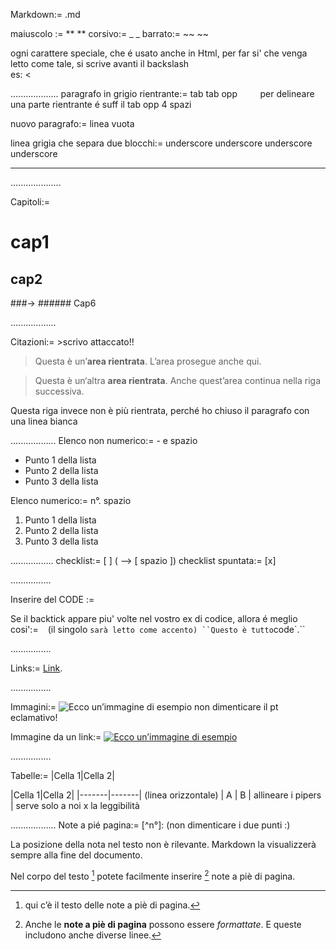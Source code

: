 Markdown:= .md

maiuscolo := **  **
corsivo:= _  _
barrato:= ~~ ~~

ogni carattere speciale, che é usato anche in Html, per far si' che venga letto come tale, si scrive avanti il backslash \
es: \<

 ...................
paragrafo in grigio rientrante:= tab tab   opp ```    ```
per delineare una parte rientrante é suff il tab opp 4 spazi

nuovo paragrafo:= linea vuota

linea grigia che separa due blocchi:= underscore underscore underscore underscore

_______________________________

 ....................

Capitoli:=
# cap1
## cap2
###-> ###### Cap6

 ..................

Citazioni:= >scrivo attaccato!!

>Questa è un’**area rientrata**.
>L’area prosegue anche qui.

>Questa è un‘altra **area rientrata**.
Anche quest’area continua nella riga successiva.

Questa riga invece non è più rientrata, perché ho chiuso il paragrafo con una linea bianca

 ..................
Elenco non numerico:= - e spazio
- Punto 1 della lista
- Punto 2 della lista
- Punto 3 della lista

Elenco numerico:= n°. spazio
1. Punto 1 della lista
2. Punto 2 della lista
3. Punto 3 della lista

 .................
checklist:= [ ] ( --> [ spazio ])
checklist spuntata:= [x]

 ................

Inserire del CODE :=  ` `

Se il backtick appare piu' volte nel vostro ex di codice, allora é meglio cosi':= `` `` (il singolo ` sarà letto come accento)
``Questo è tutto `code`.``

 ................

Links:=  [Link](https://example.com/ "Titolo del link opzionale").

 ................

Immagini:= ![Ecco un’immagine di esempio](https://example.com/immagine.jpg) 
non dimenticare il pt eclamativo!

Immagine da un link:= [![Ecco un’immagine di esempio](https://example.com/immagine.jpg)](https://example.com)

 ................

Tabelle:= |Cella 1|Cella 2|

|Cella 1|Cella 2|
|-------|-------|  (linea orizzontale)
|  A    |  B    |  allineare i pipers | serve solo a noi x la leggibilità


 ..................
Note a pié pagina:= [^n°]:   (non dimenticare i due punti :)

La posizione della nota nel testo non è rilevante. Markdown la visualizzerà sempre alla fine del documento.

Nel corpo del testo [^1] potete facilmente inserire [^2] note a piè di pagina.
[^1]: qui c’è il testo delle note a piè di pagina.
[^2]: Anche le **note a piè di pagina** possono essere *formattate*.
E queste includono anche diverse linee.